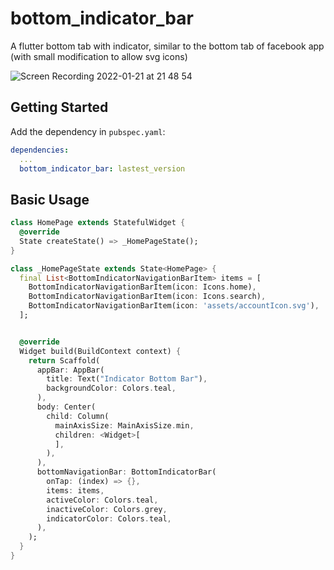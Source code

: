 # bottom_indicator_bar

A flutter bottom tab with indicator, similar to the bottom tab of facebook app (with small modification to allow svg icons)


![Screen Recording 2022-01-21 at 21 48 54](https://user-images.githubusercontent.com/4716711/150591400-195c7567-2c4d-4469-91ec-ac245ab79d0f.gif "bottom_indicator_bar")



## Getting Started

Add the dependency in `pubspec.yaml`:

```yaml
dependencies:
  ...
  bottom_indicator_bar: lastest_version
```

## Basic Usage


```dart
class HomePage extends StatefulWidget {
  @override
  State createState() => _HomePageState();
}

class _HomePageState extends State<HomePage> {
  final List<BottomIndicatorNavigationBarItem> items = [
    BottomIndicatorNavigationBarItem(icon: Icons.home),
    BottomIndicatorNavigationBarItem(icon: Icons.search),
    BottomIndicatorNavigationBarItem(icon: 'assets/accountIcon.svg'),
  ];


  @override
  Widget build(BuildContext context) {
    return Scaffold(
      appBar: AppBar(
        title: Text("Indicator Bottom Bar"),
        backgroundColor: Colors.teal,
      ),
      body: Center(
        child: Column(
          mainAxisSize: MainAxisSize.min,
          children: <Widget>[
          ],
        ),
      ),
      bottomNavigationBar: BottomIndicatorBar(
        onTap: (index) => {},
        items: items,
        activeColor: Colors.teal,
        inactiveColor: Colors.grey,
        indicatorColor: Colors.teal,
      ),
    );
  }
}
```
